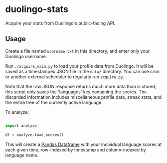 # duolingo-stats

Acquire your stats from Duolingo's public-facing API.

## Usage

Create a file named `username.txt` in this directory, and enter only
your Duolingo username.

Run `./acquire_main.py` to load your profile data from Duolingo. It
will be saved as a timestamped JSON file in the `data/` directory.
You can use cron or another external scheduler to regularly run
`acquire.py`.

Note that the raw JSON response returns much more data than is stored;
this script only saves the 'languages' key containing the scores.
The discarded information includes miscellaneous profile data, streak
stats, and the entire tree of the currently active language.

To analyze:

```python

import analyze

df = analyze.load_scores()
```

This will create a [Pandas Dataframe](https://pandas.pydata.org/) with
your individual language scores at each given time, row-indexed by timestamp
and column-indexed by language name.
